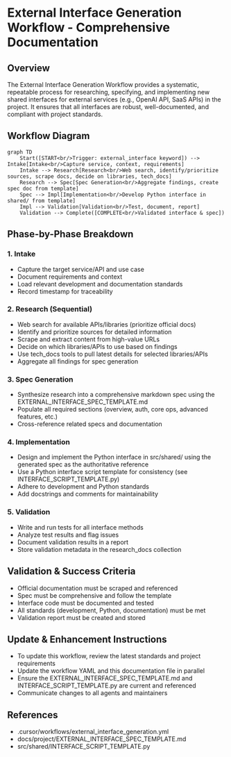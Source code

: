 <!-- FILE_MAP_BEGIN 
<!--
{"file_metadata":{"title":"External Interface Generation Workflow - Comprehensive Documentation","description":"This document details the External Interface Generation Workflow, providing a systematic process for researching, specifying, implementing, and validating new shared interfaces for external services in the project.","last_updated":"2025-07-31","type":"documentation"},"ai_instructions":"Analyze the document to identify its hierarchical structure and logical sections based on headings and content themes. Extract key elements such as code blocks, diagrams, and important concepts that aid navigation and comprehension. Ensure all line numbers are accurate and sections do not overlap. Provide a clear, navigable file map with descriptive section names and detailed descriptions to facilitate understanding of the workflow and its components.","sections":[{"name":"Document Title and Introduction","description":"Title of the document and initial introduction to the External Interface Generation Workflow.","line_start":7,"line_end":8},{"name":"Overview","description":"Provides a high-level summary of the External Interface Generation Workflow, its purpose, and scope within the project.","line_start":9,"line_end":11},{"name":"Workflow Diagram","description":"Visual representation of the workflow stages using a Mermaid graph diagram illustrating the process flow from start to completion.","line_start":12,"line_end":22},{"name":"Phase-by-Phase Breakdown","description":"Detailed explanation of each phase in the workflow, including Intake, Research, Spec Generation, Implementation, and Validation.","line_start":24,"line_end":56},{"name":"Validation & Success Criteria","description":"Defines the criteria and standards that must be met for successful validation of the external interface generation process.","line_start":57,"line_end":63},{"name":"Update & Enhancement Instructions","description":"Guidelines for updating and enhancing the workflow documentation and related templates to keep them current with project standards.","line_start":64,"line_end":69},{"name":"References","description":"Lists related files and templates referenced in the workflow documentation for further context and implementation support.","line_start":70,"line_end":74}],"key_elements":[{"name":"Mermaid Workflow Diagram","description":"A Mermaid syntax graph illustrating the sequential stages of the External Interface Generation Workflow from start to completion.","line":13},{"name":"Phase 1: Intake","description":"Key tasks for capturing service/API details, documenting requirements, and loading standards for traceability.","line":26},{"name":"Phase 2: Research (Sequential)","description":"Steps for researching APIs and libraries, prioritizing sources, scraping documentation, and aggregating findings.","line":32},{"name":"Phase 3: Spec Generation","description":"Instructions for synthesizing research into a comprehensive markdown specification using a predefined template.","line":40},{"name":"Phase 4: Implementation","description":"Guidance on designing and implementing the Python interface, adhering to standards and using templates for consistency.","line":45},{"name":"Phase 5: Validation","description":"Details on testing interface methods, analyzing results, documenting validation, and storing metadata.","line":51},{"name":"Validation & Success Criteria List","description":"Enumerated criteria that must be fulfilled for the interface and specification to be considered successfully validated.","line":57},{"name":"Update & Enhancement Instructions List","description":"Stepwise instructions for maintaining and updating the workflow and associated templates to reflect current standards.","line":64},{"name":"References List","description":"A list of related workflow YAML and template files referenced in the documentation for implementation and specification.","line":70}]}
-->
<!-- FILE_MAP_END -->

# External Interface Generation Workflow - Comprehensive Documentation

## Overview
The External Interface Generation Workflow provides a systematic, repeatable process for researching, specifying, and implementing new shared interfaces for external services (e.g., OpenAI API, SaaS APIs) in the project. It ensures that all interfaces are robust, well-documented, and compliant with project standards.

## Workflow Diagram

```mermaid
graph TD
    Start([START<br/>Trigger: external_interface keyword]) --> Intake[Intake<br/>Capture service, context, requirements]
    Intake --> Research[Research<br/>Web search, identify/prioritize sources, scrape docs, decide on libraries, tech_docs]
    Research --> Spec[Spec Generation<br/>Aggregate findings, create spec doc from template]
    Spec --> Impl[Implementation<br/>Develop Python interface in shared/ from template]
    Impl --> Validation[Validation<br/>Test, document, report]
    Validation --> Complete([COMPLETE<br/>Validated interface & spec])
```

## Phase-by-Phase Breakdown

### 1. Intake
- Capture the target service/API and use case
- Document requirements and context
- Load relevant development and documentation standards
- Record timestamp for traceability

### 2. Research (Sequential)
- Web search for available APIs/libraries (prioritize official docs)
- Identify and prioritize sources for detailed information
- Scrape and extract content from high-value URLs
- Decide on which libraries/APIs to use based on findings
- Use tech_docs tools to pull latest details for selected libraries/APIs
- Aggregate all findings for spec generation

### 3. Spec Generation
- Synthesize research into a comprehensive markdown spec using the EXTERNAL_INTERFACE_SPEC_TEMPLATE.md
- Populate all required sections (overview, auth, core ops, advanced features, etc.)
- Cross-reference related specs and documentation

### 4. Implementation
- Design and implement the Python interface in src/shared/ using the generated spec as the authoritative reference
- Use a Python interface script template for consistency (see INTERFACE_SCRIPT_TEMPLATE.py)
- Adhere to development and Python standards
- Add docstrings and comments for maintainability

### 5. Validation
- Write and run tests for all interface methods
- Analyze test results and flag issues
- Document validation results in a report
- Store validation metadata in the research_docs collection

## Validation & Success Criteria
- Official documentation must be scraped and referenced
- Spec must be comprehensive and follow the template
- Interface code must be documented and tested
- All standards (development, Python, documentation) must be met
- Validation report must be created and stored

## Update & Enhancement Instructions
- To update this workflow, review the latest standards and project requirements
- Update the workflow YAML and this documentation file in parallel
- Ensure the EXTERNAL_INTERFACE_SPEC_TEMPLATE.md and INTERFACE_SCRIPT_TEMPLATE.py are current and referenced
- Communicate changes to all agents and maintainers

## References
- .cursor/workflows/external_interface_generation.yml
- docs/project/EXTERNAL_INTERFACE_SPEC_TEMPLATE.md
- src/shared/INTERFACE_SCRIPT_TEMPLATE.py
